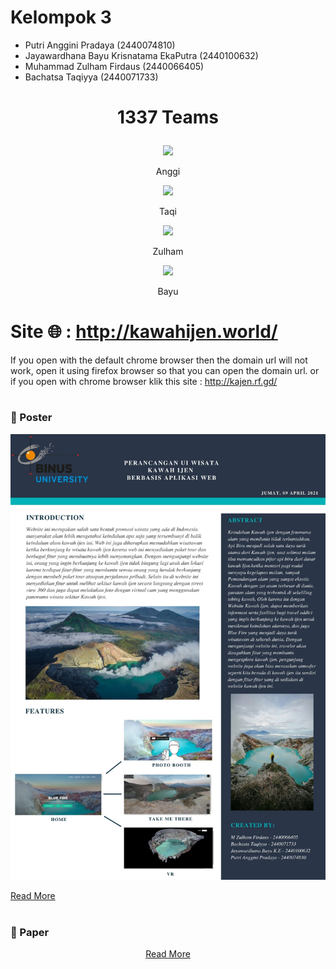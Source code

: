 # Kelompok 3 

- Putri Anggini Pradaya (2440074810)
- Jayawardhana Bayu Krisnatama EkaPutra (2440100632)
- Muhammad Zulham Firdaus (2440066405)
- Bachatsa Taqiyya (2440071733)

# <p align="center">1337 Teams</p> 

<div align="center">                    
<img width="200px" src="https://github.com/JayaByu/Kawah-Ijen/blob/main/GithubRasset/ngg.png"></img>
<p align="center">Anggi</p>
<img src="https://github.com/JayaByu/Kawah-Ijen/blob/main/GithubRasset/taqqq.png" width="200px">
<p align="center">Taqi</p>
<img width="200px" src="https://github.com/JayaByu/Kawah-Ijen/blob/main/GithubRasset/juham.png"></img>
<p align="center">Zulham</p>
<img src="https://github.com/JayaByu/Kawah-Ijen/blob/main/GithubRasset/aas.png" width="200px">
<p align="center">Bayu</p>
</div>

# Site 🌐 : http://kawahijen.world/
If you open with the default chrome browser then the domain url will not work, open it using firefox browser so that you can open the domain url.
or if you open with chrome browser klik this site : http://kajen.rf.gd/
#

### 📝 Poster 
<p align="center">
<img src="https://github.com/Anggi-p/Kawah--Ijen/blob/main/Document/Poster%20HCI.jpg" width="650" height="50%"> 

<a href="https://github.com/Anggi-p/Kawah--Ijen/blob/main/Document/Poster%20HCI.jpg">Read More</a>
</p>

#
### 📝 Paper
<p align="center">           
<a href="https://github.com/Anggi-p/Kawah--Ijen/blob/main/Document/HCI%20Karya%20Tulis%20ilmiah.docx">Read More</a>
</p>

#
